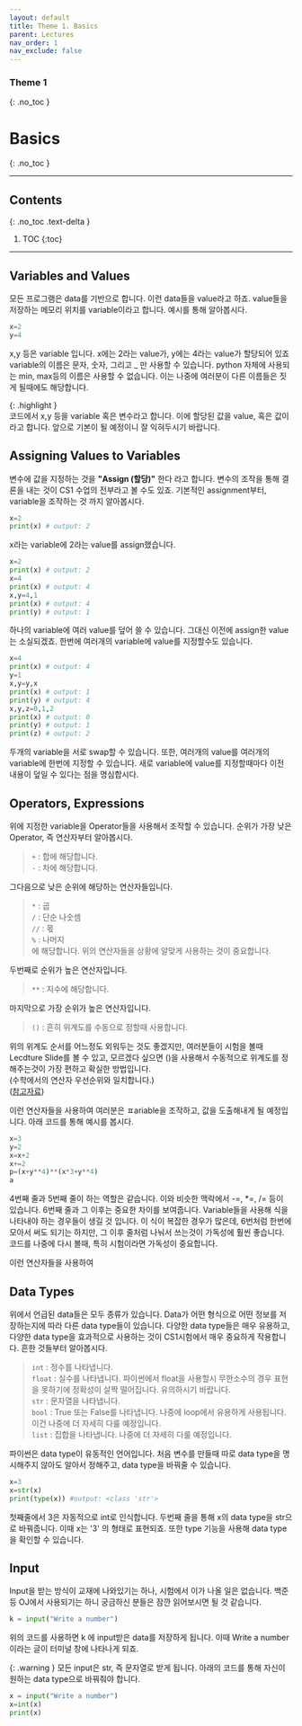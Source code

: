 ```yaml
---
layout: default
title: Theme 1. Basics
parent: Lectures
nav_order: 1
nav_exclude: false
---
```

### Theme 1
{: .no_toc }
# Basics
{: .no_toc }
- - -         
## Contents
{: .no_toc .text-delta }
1. TOC
{:toc}
- - -     
 
## Variables and Values 

모든 프로그램은 data를 기반으로 합니다. 이런 data들을 value라고 하죠. value들을 저장하는 메모리 위치를 variable이라고 합니다. 예시를 통해 알아봅시다.

```python
x=2
y=4
```
x,y 등은 variable 입니다.
x에는 2라는 value가, y에는 4라는 value가 할당되어 있죠
variable의 이름은 문자, 숫자, 그리고 _ 만 사용할 수 있습니다. python 자체에 사용되는 min, max등의 이름은 사용할 수 없습니다. 이는 나중에 여러분이 다른 이름들은 짓게 될때에도 해당합니다. 

{: .highlight }         
코드에서 x,y 등을 variable 혹은 변수라고 합니다. 이에 할당된 값을 value, 혹은 값이라고 합니다. 앞으로 기본이 될 예정이니 잘 익혀두시기 바랍니다.            

## Assigning Values to Variables           
변수에 값을 지정하는 것을 **"Assign (할당)"** 한다 라고 합니다. 변수의 조작을 통해 결론을 내는 것이 CS1 수업의 전부라고 볼 수도 있죠. 기본적인 assignment부터, variable을 조작하는 것 까지 알아봅시다. 
```python
x=2
print(x) # output: 2
```
x라는 variable에 2라는 value를 assign했습니다. 

```python
x=2
print(x) # output: 2
x=4
print(x) # output: 4 
x,y=4,1
print(x) # output: 4 
print(y) # output: 1
```
하나의 variable에 여러 value를 덮어 쓸 수 있습니다. 그대신 이전에 assign한 value는 소실되겠죠. 
한번에 여러개의 variable에 value를 지정할수도 있습니다. 

```python 
x=4
print(x) # output: 4 
y=1
x,y=y,x
print(x) # output: 1
print(y) # output: 4
x,y,z=0,1,2
print(x) # output: 0
print(y) # output: 1
print(z) # output: 2
```
두개의 variable을 서로 swap할 수 있습니다. 또한, 여러개의 value를 여러개의 variable에 한번에 지정할 수 있습니다. 새로 variable에 value를 지정할때마다 이전 내용이 덮일 수 있다는 점을 명심합시다. 

## Operators, Expressions

위에 지정한 variable을 Operator들을 사용해서 조작할 수 있습니다. 
순위가 가장 낮은 Operator, 즉 연산자부터 알아봅시다. 
> `+` : 합에 해당합니다.      
> `-` : 차에 해당합니다.   

그다음으로 낮은 순위에 해당하는 연산자들입니다. 
> `*` : 곱      
> `/` : 단순 나숫셈     
> `//` : 몫      
> `%` : 나머지   
에 해당합니다. 
위의 연산자들을 상황에 알맞게 사용하는 것이 중요합니다. 

두번째로 순위가 높은 연산자입니다. 
> `**` : 지수에 해당합니다.     

마지막으로 가장 순위가 높은 연산자입니다. 
> `()` : 흔히 위계도를 수동으로 정할때 사용합니다.             

위의 위계도 순서를 어느정도 외워두는 것도 좋겠지만, 여러분들이 시험을 볼때 Lecdture Slide를 볼 수 있고, 모르겠다 싶으면 ()을 사용해서 수동적으로 위계도를 정해주는것이 가장 편하고 확실한 방법입니다.           
(수학에서의 연산자 우선순위와 일치합니다.)          
(<a href = "https://www.scaler.com/topics/operator-precedence-in-python/">참고자료</a>)

이런 연산자들을 사용하여 여러분은 ㅍariable을 조작하고, 값을 도출해내게 될 예정입니다. 
아래 코드를 통해 예시를 봅시다.

```python
x=3
y=2
x=x+2
x+=2
p=(x+y**4)**(x*3+y**4)
a
```
4번째 줄과 5번째 줄이 하는 역할은 같습니다. 이와 비슷한 맥락에서 -=, *=, /= 등이 있습니다. 
6번째 줄과 그 이후는 중요한 차이를 보여줍니다. Variable들을 사용해 식을 나타내야 하는 경우들이 생길 것 입니다. 이 식이 복잡한 경우가 많은데, 6번처럼 한번에 모아서 써도 되기는 하지만, 그 이후 줄처럼 나눠서 쓰는것이 가독성에 훨씬 좋습니다. 코드를 나중에 다시 볼때, 특히 시험이라면 가독성이 중요합니다. 



이런 연산자들을 사용하여
## Data Types

위에서 언급된 data들은 모두 종류가 있습니다. Data가 어떤 형식으로 어떤 정보를 저장하는지에 따라 다른 data type들이 있습니다. 다양한 data type들은 매우 유용하고, 다양한 data type을 효과적으로 사용하는 것이 CS1시험에서 매우 중요하게 작용합니다. 흔한 것들부터 알아봅시다. 

> `int` : 정수를 나타냅니다.             
> `float` : 실수를 나타냅니다. 파이썬에서 float을 사용할시 무한소수의 경우 표현을 못하기에 정확성이 살짝 떨어집니다. 유의하시기 바랍니다.         
> `str` : 문자열을 나타냅니다.     
> `bool` : True 또는 False를 나타냅니다. 나중에 loop에서 유용하게 사용됩니다. 이건 나중에 더 자세히 다룰 예정입니다.       
> `list` : 집합을 나타냅니다. 나중에 더 자세히 다룰 예정입니다.     

파이썬은 data type이 유동적인 언어입니다. 처음 변수를 만들때 따로 data type을 명시해주지 않아도 알아서 정해주고, data type을 바꿔줄 수 있습니다. 

```python
x=3
x=str(x)
print(type(x)) #output: <class 'str'>
```
첫째줄에서 3은 자동적으로 int로 인식합니다. 두번째 줄을 통해 x의 data type을 str으로 바꿔줍니다. 이때 x는 '3' 의 형태로 표현되죠. 또한 type 기능을 사용해 data type을 확인할 수 있습니다. 


## Input

Input을 받는 방식이 교재에 나와있기는 하나, 시험에서 이가 나올 일은 없습니다. 백준 등 OJ에서 사용되기는 하니 궁금하신 분들은 잠깐 읽어보시면 될 것 같습니다. 

```python
k = input("Write a number")
```
위의 코드를 사용하면 k 에 input받은 data를 저장하게 됩니다. 이때 Write a number이라는 글이 터미널 창에 나타나게 되죠. 

{: .warning }
모든 input은 str, 즉 문자열로 받게 됩니다. 아래의 코드를 통해 자신이 원하는 data type으로 바꿔줘야 합니다. 
```python
x = input("Write a number")
x=int(x)
print(x)
```

